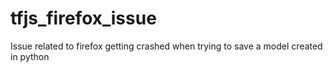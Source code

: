 # tfjs_firefox_issue
Issue related to firefox getting crashed when trying to save a model created in python
